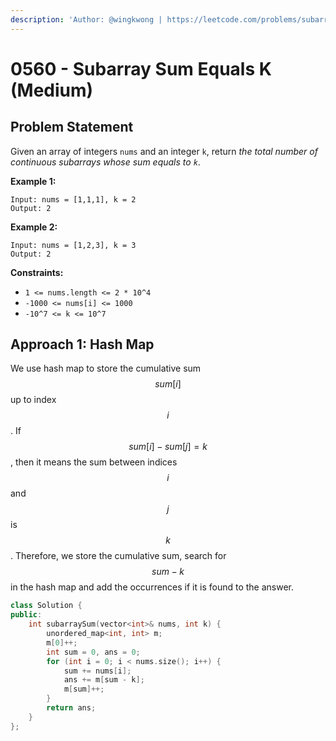 ```yaml
---
description: 'Author: @wingkwong | https://leetcode.com/problems/subarray-sum-equals-k/'
---
```


# 0560 - Subarray Sum Equals K (Medium)

## Problem Statement

Given an array of integers `nums` and an integer `k`, return _the total number of continuous subarrays whose sum equals to `k`_.

**Example 1:**

```
Input: nums = [1,1,1], k = 2
Output: 2
```

**Example 2:**

```
Input: nums = [1,2,3], k = 3
Output: 2
```

**Constraints:**

* `1 <= nums.length <= 2 * 10^4`
* `-1000 <= nums[i] <= 1000`
* `-10^7 <= k <= 10^7`

## Approach 1: Hash Map

We use hash map to store the cumulative sum $$sum[i]$$ up to index $$i$$. If $$sum[i] - sum[j] = k$$, then it means the sum between indices $$i$$ and $$j$$ is $$k$$. Therefore, we store the cumulative sum, search for $$sum - k$$ in the hash map and add the occurrences if it is found to the answer.

```cpp
class Solution {
public:
    int subarraySum(vector<int>& nums, int k) {
        unordered_map<int, int> m;
        m[0]++;
        int sum = 0, ans = 0;
        for (int i = 0; i < nums.size(); i++) {
            sum += nums[i];
            ans += m[sum - k];
            m[sum]++;
        }
        return ans;
    }
};
```
